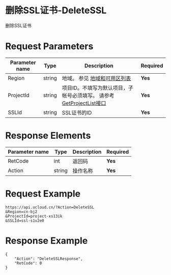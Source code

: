 # 删除SSL证书-DeleteSSL

删除SSL证书

# Request Parameters
|Parameter name|Type|Description|Required|
|---|---|---|---|
|Region|string|地域。 参见 [地域和可用区列表](api/summary/regionlist)|**Yes**|
|ProjectId|string|项目ID。不填写为默认项目，子帐号必须填写。 请参考[GetProjectList接口](api/summary/get_project_list)|**Yes**|
|SSLId|string|SSL证书的ID|**Yes**|

# Response Elements
|Parameter name|Type|Description|Required|
|---|---|---|---|
|RetCode|int|返回码|**Yes**|
|Action|string|操作名称|**Yes**|

# Request Example
```
https://api.ucloud.cn/?Action=DeleteSSL
&Region=cn-bj2
&ProjectId=project-xs13ik
&SSLId=ssl-s1v2e0
```

# Response Example
```
{
    "Action": "DeleteSSLResponse", 
    "RetCode": 0
}
```

